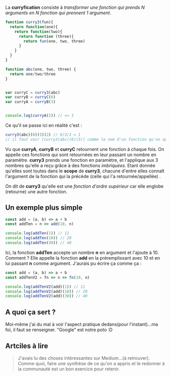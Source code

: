 La **curryfication** consiste à *transformer une fonction qui prends N arguments en N fonction qui prennent 1 argument*.

```js
function curry3(fun){
  return function(one){
    return function(two){
      return function (three){
        return fun(one, two, three)
      }
    }
  }
}

function abc(one, two, three) {
  return one/two/three
}


var curryC = curry3(abc)
var curryB = curryC(6)
var curryA = curryB(3)


console.log(curryA(2)) // => 1
```

Ce qu'il se passe ici en réalité c'est :
```js 
curry3(abc)(6)(3)(2) // 6/3/1 = 1
// il faut voir [curry3(abc)(6)(3)] comme le nom d'un fonction qu'on appelle avec (2) 
```

Vu que **curryA**, **curryB** et **curryC** retournent une fonction à chaque fois. On appelle ces fonctions qui sont retournées en leur passant un nombre en paramètre. **curry3** prends une fonction en paramètre, et l'applique aux 3 nombres qu'elle a reçu grâce à des fonctions *imbriquées*. Etant donnée qu'elles sont toutes dans le **scope** de **curry3**, chacune d'entre elles connaît l'argument de la fonction qui la précède (celle qui l'a retournée/appellée) . 

On dit de **curry3** qu'elle est une *fonction d'ordre supérieur* car elle englobe (retourne) une autre fonction.

## Un exemple plus simple

```js
const add = (a, b) => a + b
const addTen = n => add(10, n)

console.log(addTen(1)) // 11
console.log(addTen(10)) // 20
console.log(addTen(30)) // 40
```

Ici, la fonction **addTen** accepte un nombre **n** en argument et l'ajoute à 10. Comment ? Elle appelle la fonction **add** en la préremplissant avec 10 et en lui passant **n** comme argument. J'aurais pu écrire ça comme ça :

```js
const add = (a, b) => a + b
const addTenV2 = fn => n => fn(10, n)

console.log(addTenV2(add)(1)) // 11
console.log(addTenV2(add)(10)) // 20
console.log(addTenV2(add)(30)) // 40
```


## A quoi ça sert ?

Moi-même j'ai du mal à voir l'aspect pratique dedans(pour l'instant)...ma foi, il faut se renseigner. "Google" est notre poto :D

## Artciles à lire

>J'avais lu des choses intéressantes sur Medium...(à retrouver). Comme quoi, faire une synthèse de ce qu'on a appris et le redonner à la communauté est un bon exercice pour retenir.
